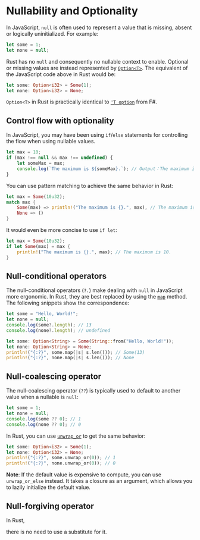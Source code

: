 # Nullability and Optionality

In JavaScript, `null` is often used to represent a value that is missing, absent or logically uninitialized. For example:  

```js
let some = 1;
let none = null;
```

Rust has no `null` and consequently no nullable context to enable. Optional or missing values are instead represented by [`Option<T>`][option]. The equivalent of the JavaScript code above in Rust would be:  

```rust
let some: Option<i32> = Some(1);
let none: Option<i32> = None;
```

`Option<T>` in Rust is practically identical to [`'T option`][opt.fs] from F#.

[opt.fs]: https://fsharp.github.io/fsharp-core-docs/reference/fsharp-core-option-1.html

## Control flow with optionality

In JavaScript, you may have been using `if`/`else` statements for controlling the flow when using nullable values.

```js
let max = 10;
if (max !== null && max !== undefined) {
    let someMax = max;
    console.log(`The maximum is ${someMax}.`); // Output：The maximum is 10.
}
```

You can use pattern matching to achieve the same behavior in Rust:

```rust
let max = Some(10u32);
match max {
    Some(max) => println!("The maximum is {}.", max), // The maximum is 10.
    None => ()
}
```

It would even be more concise to use `if let`:

```rust
let max = Some(10u32);
if let Some(max) = max {
    println!("The maximum is {}.", max); // The maximum is 10.
}
```

## Null-conditional operators

 The null-conditional operators (`?.`) make dealing with `null` in JavaScript more ergonomic. In Rust, they are best replaced by using the [`map`][optmap] method. The following snippets show the correspondence: 

```js
let some = "Hello, World!";
let none = null;
console.log(some?.length); // 13
console.log(none?.length); // undefined
```

```rust
let some: Option<String> = Some(String::from("Hello, World!"));
let none: Option<String> = None;
println!("{:?}", some.map(|s| s.len())); // Some(13)
println!("{:?}", none.map(|s| s.len())); // None
```

## Null-coalescing operator

The null-coalescing operator (`??`) is typically used to default to another value when a nullable is `null`:

```js
let some = 1;
let none = null;
console.log(some ?? 0); // 1
console.log(none ?? 0); // 0
```

In Rust, you can use [`unwrap_or`][unwrap-or] to get the same behavior:

```rust
let some: Option<i32> = Some(1);
let none: Option<i32> = None;
println!("{:?}", some.unwrap_or(0)); // 1
println!("{:?}", none.unwrap_or(0)); // 0
```

 **Note**: If the default value is expensive to compute, you can use `unwrap_or_else` instead. It takes a closure as an argument, which allows you to lazily initialize the default value. 

## Null-forgiving operator

<!--The null-forgiving operator (`!`) does not correspond to an equivalent construct
in Rust, as it only affects the compiler's static flow analysis in C#. -->In Rust,
there is no need to use a substitute for it.

[option]: https://doc.rust-lang.org/std/option/enum.Option.html
[optmap]: https://doc.rust-lang.org/std/option/enum.Option.html#method.map
[unwrap-or]: https://doc.rust-lang.org/std/option/enum.Option.html#method.unwrap_or
